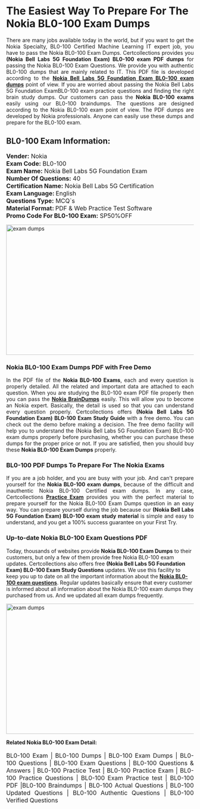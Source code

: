 <h1>The Easiest Way To Prepare For The Nokia BL0-100 Exam Dumps</h1> <p style="text-align:justify">There are many jobs available today in the world, but if you want to get the Nokia Specialty, BL0-100 Certified Machine Learning IT expert job, you have to pass the Nokia BL0-100 Exam Dumps. Certcollections provides you <strong>(Nokia Bell Labs 5G Foundation Exam) BL0-100 exam PDF dumps</strong> for passing the Nokia BL0-100 Exam Questions. We provide you with authentic BL0-100 dumps that are mainly related to IT. This PDF file is developed according to the <a href="https://www.certsofficial.com/nokia/bl0-100-questions"><strong>Nokia Bell Labs 5G Foundation Exam BL0-100 exam dumps</strong></a> point of view. If you are worried about passing the Nokia Bell Labs 5G Foundation ExamBL0-100 exam practice questions and finding the right brain study dumps. Our customers can pass the <strong>Nokia BL0-100 exams </strong>easily using our BL0-100 braindumps. The questions are designed according to the Nokia BL0-100 exam point of view. The PDF dumps are developed by Nokia professionals. Anyone can easily use these dumps and prepare for the BL0-100 exam.</p> <h2><strong>BL0-100 Exam Information:</strong></h2> <p><span style="font-size:16px"><strong>Vender:</strong> Nokia<br /> <strong>Exam Code:</strong> BL0-100<br /> <strong>Exam Name:</strong> Nokia Bell Labs 5G Foundation Exam<br /> <strong>Number Of Questions:</strong> 40<br /> <strong>Certification Name:</strong> Nokia Bell Labs 5G Certification<br /> <strong>Exam Language: </strong>English<br /> <strong>Questions Type:</strong> MCQ`s<br /> <strong>Material Format: </strong>PDF & Web Practice Test Software<br /> <strong>Promo Code For BL0-100 Exam:</strong> SP50%OFF</span></p> <p><a href="https://www.certsofficial.com/nokia/bl0-100-questions" rel="no-follow"><img alt="exam dumps" src="https://www.certcollections.com/uploads/content/certsofficial.jpg" style="height:350px; width:750px" /></a></p> <h3><strong>Nokia BL0-100 Exam Dumps PDF with Free Demo</strong></h3> <p style="text-align:justify">In the PDF file of the <strong>Nokia BL0-100 Exams</strong>, each and every question is properly detailed. All the related and important data are attached to each question. When you are studying the BL0-100 exam PDF file properly then you can pass the <a href="https://www.certsofficial.com/nokia-dumps"><strong>Nokia BrainDumps</strong></a> easily. This will allow you to become an Nokia expert. Basically, the detail is used so that you can understand every question properly. Certcollections offers <strong>(Nokia Bell Labs 5G Foundation Exam) BL0-100 Exam Study Guide</strong> with a free demo. You can check out the demo before making a decision. The free demo facility will help you to understand the (Nokia Bell Labs 5G Foundation Exam) BL0-100 exam dumps properly before purchasing, whether you can purchase these dumps for the proper price or not. If you are satisfied, then you should buy these <strong>Nokia BL0-100 Exam Dumps</strong> properly.</p> <h3><strong>BL0-100 PDF Dumps To Prepare For The Nokia Exams</strong></h3> <p style="text-align:justify">If you are a job holder, and you are busy with your job. And can't prepare yourself for the <strong>Nokia BL0-100 exam dumps</strong>, because of the difficult and inauthentic Nokia BL0-100 Certified exam dumps. In any case, Certcollections <strong><a href="https://www.certsofficial.com/">Practice Exam</a></strong> provides you with the perfect material to prepare yourself for the Nokia BL0-100 Exam Dumps question in an easy way. You can prepare yourself during the job because our <strong>(Nokia Bell Labs 5G Foundation Exam) BL0-100 exam study material</strong> is simple and easy to understand, and you get a 100% success guarantee on your First Try.</p> <h3><strong>Up-to-date Nokia BL0-100 Exam Questions PDF</strong></h3> <p>Today, thousands of websites provide <strong>Nokia BL0-100 Exam Dumps</strong> to their customers, but only a few of them provide free Nokia BL0-100 exam updates. Certcollections also offers free <strong>(Nokia Bell Labs 5G Foundation Exam) BL0-100 Exam Study Questions</strong> updates. We use this facility to keep you up to date on all the important information about the <a href="https://www.certsofficial.com/nokia/bl0-100-questions"><strong>Nokia BL0-100 exam questions</strong></a>. Regular updates basically ensure that every customer is informed about all information about the Nokia BL0-100 exam dumps they purchased from us. And we updated all exam dumps frequently.</p> <p><a href="https://www.certsofficial.com/nokia/bl0-100-questions"><img alt="exam dumps " src="https://www.certcollections.com/uploads/content/certsofficial2.jpg" style="height:350px; width:750px" /></a></p> <p style="text-align:justify"><span style="font-size:14px"><strong>Related Nokia BL0-100 Exam Detail:</strong></span><br /> <br /> <span style="font-size:16px">BL0-100 Exam | BL0-100 Dumps | BL0-100 Exam Dumps | BL0-100 Questions | BL0-100 Exam Questions | BL0-100 Questions & Answers | BL0-100 Practice Test | BL0-100 Practice Exam | BL0-100 Practice Questions | BL0-100 Exam Practice test | BL0-100 PDF |BL0-100 Braindumps | BL0-100 Actual Questions | BL0-100 Updated Questions | BL0-100 Authentic Questions | BL0-100 Verified Questions</span></p>
